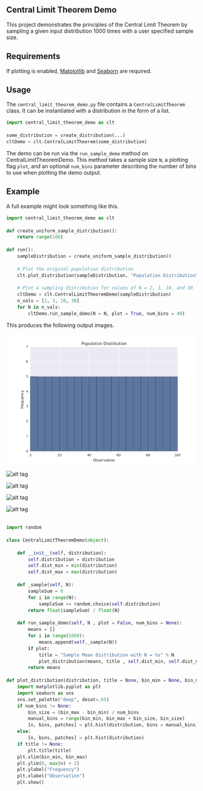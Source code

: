 ## Central Limit Theorem Demo
This project demonstrates the principles of the Central Limit Theorem by sampling a given input distribution 1000 times with a user specified sample size.

## Requirements
If plotting is enabled, [Matplotlib](http://matplotlib.org/) and [Seaborn](http://stanford.edu/~mwaskom/software/seaborn/) are required.

## Usage
The `central_limit_theorem_demo.py` file contains a `CentralLimitTheorem` class. It can be instantiated with a distribution in the form of a list.

```python
import central_limit_theorem_demo as clt

some_distribution = create_distribution(...)
cltDemo = clt.CentralLimitTheorem(some_distribution)
```

The demo can be run via the `run_sample_demo` method on CentralLimitTheoremDemo. This method takes a sample size `N`, a plotting flag `plot`, and an optional `num_bins` parameter describing the number of bins to use when plotting the demo output.

## Example
A full example might look something like this.

```python
import central_limit_theorem_demo as clt

def create_uniform_sample_distribution():
    return range(100)

def run():
    sampleDistribution = create_uniform_sample_distribution()

    # Plot the original population distribution
    clt.plot_distribution(sampleDistribution, "Population Distribution", 0, 100, 20)

    # Plot a sampling distribution for values of N = 2, 3, 10, and 30
    cltDemo = clt.CentralLimitTheoremDemo(sampleDistribution)
    n_vals = [2, 3, 10, 30]
    for N in n_vals:
        cltDemo.run_sample_demo(N = N, plot = True, num_bins = 40)
```

This produces the following output images.

![alt tag](./sample_output/uniform_dist.png)

![alt tag](https://github.com/mattnedrich/CentralLimitTheoremDemo/blob/master/sample_output/uniform_n_2.png)

![alt tag](https://github.com/mattnedrich/CentralLimitTheoremDemo/blob/master/sample_output/uniform_n_3.png)

![alt tag](https://github.com/mattnedrich/CentralLimitTheoremDemo/blob/master/sample_output/uniform_n_10.png)

![alt tag](https://github.com/mattnedrich/CentralLimitTheoremDemo/blob/master/sample_output/uniform_n_30.png)


```python

import random

class CentralLimitTheoremDemo(object):

    def __init__(self, distribution):
        self.distribution = distribution
        self.dist_min = min(distribution)
        self.dist_max = max(distribution)

    def _sample(self, N):
        sampleSum = 0
        for i in range(N):
            sampleSum += random.choice(self.distribution)
        return float(sampleSum) / float(N)

    def run_sample_demo(self, N , plot = False, num_bins = None):
        means = []
        for i in range(1000):
            means.append(self._sample(N))
        if plot:
            title = "Sample Mean Distribution with N = %s" % N
            plot_distribution(means, title , self.dist_min, self.dist_max, num_bins)
        return means

def plot_distribution(distribution, title = None, bin_min = None, bin_max = None, num_bins = None):
    import matplotlib.pyplot as plt
    import seaborn as sns
    sns.set_palette("deep", desat=.65)
    if num_bins != None:
        bin_size = (bin_max - bin_min) / num_bins
        manual_bins = range(bin_min, bin_max + bin_size, bin_size)
        [n, bins, patches] = plt.hist(distribution, bins = manual_bins)
    else:
        [n, bins, patches] = plt.hist(distribution)
    if title != None:
        plt.title(title)
    plt.xlim(bin_min, bin_max)
    plt.ylim(0, max(n) + 2)
    plt.ylabel("Frequency")
    plt.xlabel("Observation")
    plt.show()

```
